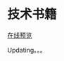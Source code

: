 # 技术书籍

[在线预览](https://timgle.com/2019/05/21/it%E4%BA%92%E8%81%94%E7%BD%91%E4%B9%A6%E7%B1%8D%E5%9C%A8%E7%BA%BF%E4%B8%8B%E8%BD%BD%E9%A2%84%E8%A7%88/)

Updating。。。

